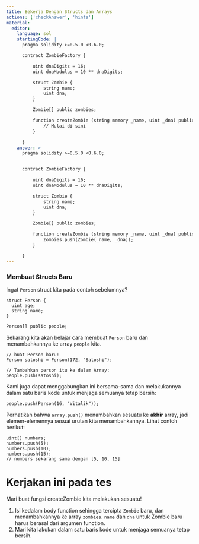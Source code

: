 ```yaml
---
title: Bekerja Dengan Structs dan Arrays
actions: ['checkAnswer', 'hints']
material:
  editor:
    language: sol
    startingCode: |
      pragma solidity >=0.5.0 <0.6.0;

      contract ZombieFactory {

          uint dnaDigits = 16;
          uint dnaModulus = 10 ** dnaDigits;

          struct Zombie {
              string name;
              uint dna;
          }

          Zombie[] public zombies;

          function createZombie (string memory _name, uint _dna) public {
              // Mulai di sini
          }

      }
    answer: >
      pragma solidity >=0.5.0 <0.6.0;


      contract ZombieFactory {

          uint dnaDigits = 16;
          uint dnaModulus = 10 ** dnaDigits;

          struct Zombie {
              string name;
              uint dna;
          }

          Zombie[] public zombies;

          function createZombie (string memory _name, uint _dna) public {
              zombies.push(Zombie(_name, _dna));
          }

      }
---
```


### Membuat Structs Baru

Ingat `Person` struct kita pada contoh sebelumnya?

```
struct Person {
  uint age;
  string name;
}

Person[] public people;
```

Sekarang kita akan belajar cara membuat `Person` baru dan menambahkannya ke array `people` kita.

```
// buat Person baru:
Person satoshi = Person(172, "Satoshi");

// Tambahkan person itu ke dalam Array:
people.push(satoshi);
```

Kami juga dapat menggabungkan ini bersama-sama dan melakukannya dalam satu baris kode untuk menjaga semuanya tetap bersih:

```
people.push(Person(16, "Vitalik"));
```

Perhatikan bahwa `array.push()` menambahkan sesuatu ke **akhir** array, jadi elemen-elemennya sesuai urutan kita menambahkannya. Lihat contoh berikut:

```
uint[] numbers;
numbers.push(5);
numbers.push(10);
numbers.push(15);
// numbers sekarang sama dengan [5, 10, 15]
```

# Kerjakan ini pada tes

Mari buat fungsi createZombie kita melakukan sesuatu!

1. Isi kedalam body function sehingga tercipta `Zombie` baru, dan menambahkannya ke array `zombies`. `name` dan `dna` untuk Zombie baru harus berasal dari argumen function.
2. Mari kita lakukan dalam satu baris kode untuk menjaga semuanya tetap bersih.
